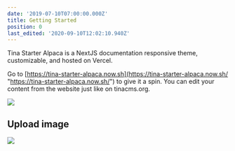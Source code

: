 ```yaml
---
date: '2019-07-10T07:00:00.000Z'
title: Getting Started
position: 0
last_edited: '2020-09-10T12:02:10.940Z'
---
```

Tina Starter Alpaca is a NextJS documentation responsive theme, customizable, and hosted on Vercel.

Go to [https://tina-starter-alpaca.now.sh](https://tina-starter-alpaca.now.sh/ "https://tina-starter-alpaca.now.sh/") to give it a spin. You can edit your content from the website just like on tinacms.org.

![](/images/tina-logo-square.png)

## Upload image

![](/images/greg-bike.jpg)